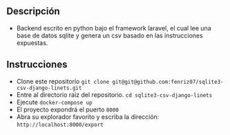 
## Descripción

  - Backend escrito en python bajo el framework laravel, el cual lee una base de datos sqlite y genera un csv basado en las instrucciones expuestas.

## Instrucciones

- Clone este repositorio ```git clone git@git@github.com:fenriz07/sqlite3-csv-django-linets.git```
- Entre al directorio raíz del repositorio. ```cd sqlite3-csv-django-linets```
- Ejecute ```docker-compose up```
- El proyecto expondrá el puerto ```8000```
- Abra su explorador favorito y escriba la dirección: ```http://localhost:8000/export```
